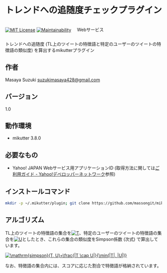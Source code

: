 # トレンドへの追随度チェックプラグイン
[![MIT License](http://img.shields.io/badge/license-MIT-blue.svg?style=flat)](LICENSE)
[![Maintainability](https://api.codeclimate.com/v1/badges/5afefdf688bc30f56e3d/maintainability)](https://codeclimate.com/github/massongit/mikutter_match_trend/maintainability)
<a href="https://developer.yahoo.co.jp/about">
<img src="https://s.yimg.jp/images/yjdn/yjdn_attbtn2_105_17.gif" width="105" height="17" title="Webサービス by Yahoo! JAPAN" alt="Webサービス by Yahoo! JAPAN" border="0" style="margin:15px 15px 15px 15px"></a>

トレンドへの追随度 (TL上のツイートの特徴語と特定のユーザーのツイートの特徴語の類似度) を算出するmikutterプラグイン

## 作者
Masaya Suzuki <suzukimasaya428@gmail.com>

## バージョン
1.0

## 動作環境
* mikutter 3.8.0

## 必要なもの
* Yahoo! JAPAN Webサービス用アプリケーションID (取得方法に関しては[ご利用ガイド - Yahoo!デベロッパーネットワーク](https://developer.yahoo.co.jp/start/)参照)

## インストールコマンド
```bash
mkdir -p ~/.mikutter/plugin; git clone https://github.com/massongit/mikutter_match_trend match_trend
```

## アルゴリズム
TL上のツイートの特徴語の集合を<a href="https://www.codecogs.com/eqnedit.php?latex=T" target="_blank"><img src="https://latex.codecogs.com/gif.latex?T" title="T" /></a>、特定のユーザーのツイートの特徴語の集合を<a href="https://www.codecogs.com/eqnedit.php?latex=U" target="_blank"><img src="https://latex.codecogs.com/gif.latex?U" title="U" /></a>としたとき、これらの集合の類似度をSimpson係数 (次式) で算出しています。

<a href="https://www.codecogs.com/eqnedit.php?latex=\mathrm{simpson}(T,&space;U)=\frac{|T&space;\cap&space;U|}{\min(|T|,&space;|U|)}" target="_blank"><img src="https://latex.codecogs.com/gif.latex?\mathrm{simpson}(T,&space;U)=\frac{|T&space;\cap&space;U|}{\min(|T|,&space;|U|)}" title="\mathrm{simpson}(T, U)=\frac{|T \cap U|}{\min(|T|, |U|)}" /></a>

なお、特徴語の集合内には、スコアに応じた割合で特徴語が格納されています。
